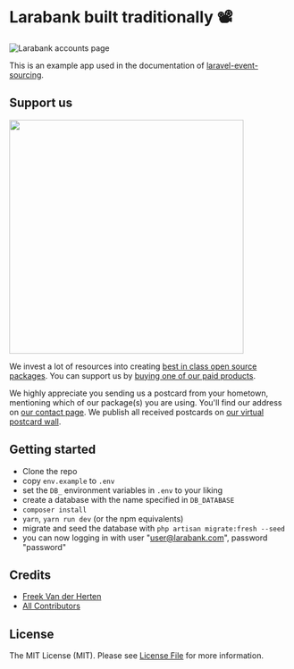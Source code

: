 # Larabank built traditionally 📽

![Larabank accounts page](https://spatie.github.io/larabank-traditional/screenshot.png)

This is an example app used in the documentation of [laravel-event-sourcing](https://spatie.be/docs/laravel-event-sourcing).

## Support us

[<img src="https://github-ads.s3.eu-central-1.amazonaws.com/larabank-traditional.jpg?t=1" width="419px" />](https://spatie.be/github-ad-click/larabank-traditional)

We invest a lot of resources into creating [best in class open source packages](https://spatie.be/open-source). You can support us by [buying one of our paid products](https://spatie.be/open-source/support-us).

We highly appreciate you sending us a postcard from your hometown, mentioning which of our package(s) you are using. You'll find our address on [our contact page](https://spatie.be/about-us). We publish all received postcards on [our virtual postcard wall](https://spatie.be/open-source/postcards).

## Getting started

- Clone the repo
- copy `env.example` to `.env`
- set the `DB_` environment variables in `.env` to your liking
- create a database with the name specified in `DB_DATABASE`
- `composer install`
- `yarn`, `yarn run dev` (or the npm equivalents)
- migrate and seed the database with `php artisan migrate:fresh --seed`
- you can now logging in with user "user@larabank.com", password "password"

## Credits

- [Freek Van der Herten](https://github.com/freekmurze)
- [All Contributors](../../contributors)

## License

The MIT License (MIT). Please see [License File](LICENSE.md) for more information.

